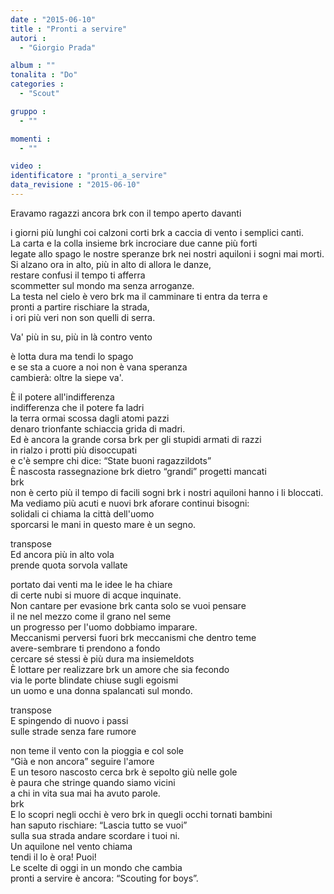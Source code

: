 ```yaml
---
date : "2015-06-10"
title : "Pronti a servire"
autori : 
  - "Giorgio Prada"

album : ""
tonalita : "Do"
categories : 
  - "Scout"

gruppo : 
  - ""

momenti : 
  - ""

video : 
identificatore : "pronti_a_servire"
data_revisione : "2015-06-10"
---
```

  
  
 Eravamo ragazzi ancora  brk con il tempo aperto davanti  
  
i giorni più lunghi coi calzoni corti brk a caccia di vento i semplici canti.  
La carta e la colla insieme brk incrociare due canne più forti  
legate allo spago le nostre speranze brk nei nostri aquiloni i sogni mai morti.  
Si alzano ora in alto, più in alto di allora le danze,   
restare confusi il tempo ti afferra  
scommetter sul mondo ma senza arroganze.  
La testa nel cielo è vero brk ma il camminare ti entra da terra e  
 pronti a partire rischiare la strada,   
i ori più veri non son quelli di serra.  
  
  
Va' più in su, più in là contro vento   
  
è lotta dura ma tendi lo spago   
e se sta a cuore a noi non è vana speranza  
cambierà: oltre la siepe va'.  
  
  
  
È il potere all'indifferenza  
indifferenza che il potere fa ladri  
la terra ormai scossa dagli atomi pazzi  
denaro trionfante schiaccia grida di madri.  
Ed è ancora la grande corsa brk per gli stupidi armati di razzi  
in rialzo i protti più disoccupati  
e c'è sempre chi dice: “State buoni ragazzildots”  
È nascosta rassegnazione brk dietro “grandi” progetti mancati  
brk  
non è certo più il tempo di facili sogni brk i nostri aquiloni hanno i li bloccati.  
Ma vediamo più acuti e nuovi brk aforare continui bisogni:  
solidali ci chiama la città dell'uomo  
sporcarsi le mani in questo mare è un segno.  
  
  
transpose  
 Ed ancora più in alto vola   
prende quota sorvola vallate  
  
portato dai venti ma le idee le ha chiare  
di certe nubi si muore di acque inquinate.  
Non cantare per evasione brk canta solo se vuoi pensare  
il ne nel mezzo come il grano nel seme  
un progresso per l'uomo dobbiamo imparare.  
Meccanismi perversi fuori brk meccanismi che dentro teme  
avere-sembrare ti prendono a fondo  
cercare sé stessi è più dura ma insiemeldots  
È lottare per realizzare brk un amore che sia fecondo  
via le porte blindate chiuse sugli egoismi  
un uomo e una donna spalancati sul mondo.  
  
  
transpose  
 E spingendo di nuovo i passi   
sulle strade senza fare rumore  
  
non teme il vento con la pioggia e col sole  
“Già e non ancora” seguire l'amore  
E un tesoro nascosto cerca brk è sepolto giù nelle gole  
è paura che stringe quando siamo vicini  
a chi in vita sua mai ha avuto parole.  
brk  
E lo scopri negli occhi è vero brk in quegli occhi tornati bambini  
han saputo rischiare: “Lascia tutto se vuoi”  
sulla sua strada andare scordare i tuoi ni.  
Un aquilone nel vento chiama  
tendi il lo è ora! Puoi!  
Le scelte di oggi in un mondo che cambia  
pronti a servire è ancora:  “Scouting for boys”.  
  
  
  
